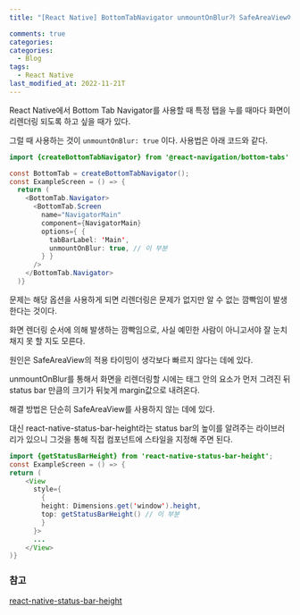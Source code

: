 ```yaml
---
title: "[React Native] BottomTabNavigator unmountOnBlur가 SafeAreaView에 미치는 영향"

comments: true
categories:
categories:
  - Blog
tags:
  - React Native
last_modified_at: 2022-11-21T
---
```


React Native에서 Bottom Tab Navigator를 사용할 때 특정 탭을 누를 때마다 화면이 리렌더링 되도록 하고 싶을 때가 있다. 

그럴 때 사용하는 것이 `unmountOnBlur: true` 이다. 사용법은 아래 코드와 같다. 

```java
import {createBottomTabNavigator} from '@react-navigation/bottom-tabs';

const BottomTab = createBottomTabNavigator();
const ExampleScreen = () => {
  return (
    <BottomTab.Navigator>
      <BottomTab.Screen
        name="NavigatorMain"
        component={NavigatorMain}
        options={ {
          tabBarLabel: 'Main',
          unmountOnBlur: true, // 이 부분
        } }
      />
    </BottomTab.Navigator>
  )}
```

문제는 해당 옵션을 사용하게 되면 리렌더링은 문제가 없지만 알 수 없는 깜빡임이 발생한다는 것이다. 

화면 렌더링 순서에 의해 발생하는 깜빡임으로, 사실 예민한 사람이 아니고서야 잘 눈치채지 못 할 지도 모른다. 

원인은 SafeAreaView의 적용 타이밍이 생각보다 빠르지 않다는 데에 있다. 

unmountOnBlur를 통해서 화면을 리렌더링할 시에는 <SafeAreaView> 태그 안의 요소가 먼저 그려진 뒤 status bar 만큼의 크기가 뒤늦게 margin값으로 내려온다. 

해결 방법은 단순히 SafeAreaView를 사용하지 않는 데에 있다. 

대신 react-native-status-bar-height라는 status bar의 높이를 알려주는 라이브러리가 있으니 그것을 통해 직접 컴포넌트에 스타일을 지정해 주면 된다. 

```java
import {getStatusBarHeight} from 'react-native-status-bar-height';
const ExampleScreen = () => {
return (
    <View
      style={ 
        {
        height: Dimensions.get('window').height,
        top: getStatusBarHeight() // 이 부분
        }
      }>
      ... 
    </View>
)}
```

### 참고
[react-native-status-bar-height](https://github.com/ovr/react-native-status-bar-height)
